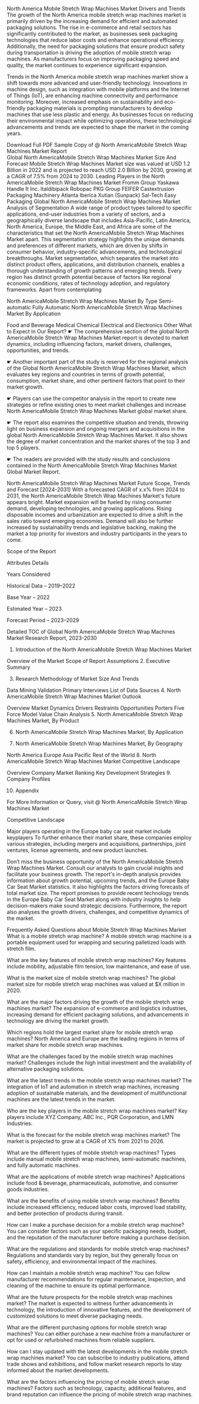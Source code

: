 North America Mobile Stretch Wrap Machines Market Drivers and Trends
The growth of the North America mobile stretch wrap machines market is primarily driven by the increasing demand for efficient and automated packaging solutions. The rise in e-commerce and retail sectors has significantly contributed to the market, as businesses seek packaging technologies that reduce labor costs and enhance operational efficiency. Additionally, the need for packaging solutions that ensure product safety during transportation is driving the adoption of mobile stretch wrap machines. As manufacturers focus on improving packaging speed and quality, the market continues to experience significant expansion.

Trends in the North America mobile stretch wrap machines market show a shift towards more advanced and user-friendly technology. Innovations in machine design, such as integration with mobile platforms and the Internet of Things (IoT), are enhancing machine connectivity and performance monitoring. Moreover, increased emphasis on sustainability and eco-friendly packaging materials is prompting manufacturers to develop machines that use less plastic and energy. As businesses focus on reducing their environmental impact while optimizing operations, these technological advancements and trends are expected to shape the market in the coming years.

Download Full PDF Sample Copy of @ North AmericaMobile Stretch Wrap Machines Market Report  
Global North AmericaMobile Stretch Wrap Machines Market Size And Forecast
Mobile Stretch Wrap Machines Market size was valued at USD 1.2 Billion in 2022 and is projected to reach USD 2.0 Billion by 2030, growing at a CAGR of 7.5% from 2024 to 2030.
Leading Players in the North AmericaMobile Stretch Wrap Machines Market
Fromm Group
Yaskawa
Handle It Inc.
Italdibipack
Robopac
PKG Group
FEIFER
Castextrusion Packaging Machinery
Atlanta Iberica
Xutian (Sunpack)
Sal-Tech Easy Packaging
Global North AmericaMobile Stretch Wrap Machines Market Analysis of Segmentation
A wide range of product types tailored to specific applications, end-user industries from a variety of sectors, and a geographically diverse landscape that includes Asia-Pacific, Latin America, North America, Europe, the Middle East, and Africa are some of the characteristics that set the North AmericaMobile Stretch Wrap Machines Market apart. This segmentation strategy highlights the unique demands and preferences of different markets, which are driven by shifts in consumer behavior, industry-specific advancements, and technological breakthroughs. Market segmentation, which separates the market into distinct product offers, applications, and distribution channels, enables a thorough understanding of growth patterns and emerging trends. Every region has distinct growth potential because of factors like regional economic conditions, rates of technology adoption, and regulatory frameworks. Apart from contemplating

North AmericaMobile Stretch Wrap Machines Market By Type
Semi-automatic
Fully Automatic
North AmericaMobile Stretch Wrap Machines Market By Application

Food and Beverage
Medical
Chemical
Electrical and Electronics
Other
What to Expect in Our Report?
☛ The comprehensive section of the global North AmericaMobile Stretch Wrap Machines Market report is devoted to market dynamics, including influencing factors, market drivers, challenges, opportunities, and trends.

☛ Another important part of the study is reserved for the regional analysis of the Global North AmericaMobile Stretch Wrap Machines Market, which evaluates key regions and countries in terms of growth potential, consumption, market share, and other pertinent factors that point to their market growth.

☛ Players can use the competitor analysis in the report to create new strategies or refine existing ones to meet market challenges and increase North AmericaMobile Stretch Wrap Machines Market global market share.

☛ The report also examines the competitive situation and trends, throwing light on business expansion and ongoing mergers and acquisitions in the global North AmericaMobile Stretch Wrap Machines Market. It also shows the degree of market concentration and the market shares of the top 3 and top 5 players.

☛ The readers are provided with the study results and conclusions contained in the North AmericaMobile Stretch Wrap Machines Market Global Market Report.

North AmericaMobile Stretch Wrap Machines Market Future Scope, Trends and Forecast [2024-2031]
With a forecasted CAGR of x.x% from 2024 to 2031, the North AmericaMobile Stretch Wrap Machines Market's future appears bright. Market expansion will be fueled by rising consumer demand, developing technologies, and growing applications. Rising disposable incomes and urbanization are expected to drive a shift in the sales ratio toward emerging economies. Demand will also be further increased by sustainability trends and legislative backing, making the market a top priority for investors and industry participants in the years to come.

Scope of the Report

Attributes Details

Years Considered

Historical Data – 2019–2022

Base Year – 2022

Estimated Year – 2023

Forecast Period – 2023–2029

Detailed TOC of Global North AmericaMobile Stretch Wrap Machines Market Research Report, 2023-2030
1. Introduction of the North AmericaMobile Stretch Wrap Machines Market

Overview of the Market
Scope of Report
Assumptions
2. Executive Summary

3. Research Methodology of Market Size And Trends

Data Mining
Validation
Primary Interviews
List of Data Sources
4. North AmericaMobile Stretch Wrap Machines Market Outlook

Overview
Market Dynamics
Drivers
Restraints
Opportunities
Porters Five Force Model
Value Chain Analysis
5. North AmericaMobile Stretch Wrap Machines Market, By Product

6. North AmericaMobile Stretch Wrap Machines Market, By Application

7. North AmericaMobile Stretch Wrap Machines Market, By Geography

North America
Europe
Asia Pacific
Rest of the World
8. North AmericaMobile Stretch Wrap Machines Market Competitive Landscape

Overview
Company Market Ranking
Key Development Strategies
9. Company Profiles

10. Appendix

For More Information or Query, visit @ North AmericaMobile Stretch Wrap Machines Market

Competitive Landscape

Major players operating in the Europe baby car seat market include keyplayers To further enhance their market share, these companies employ various strategies, including mergers and acquisitions, partnerships, joint ventures, license agreements, and new product launches.

Don’t miss the business opportunity of the North AmericaMobile Stretch Wrap Machines Market. Consult our analysts to gain crucial insights and facilitate your business growth.
The report's in-depth analysis provides information about growth potential, upcoming trends, and the Europe Baby Car Seat Market statistics. It also highlights the factors driving forecasts of total market size. The report promises to provide recent technology trends in the Europe Baby Car Seat Market along with industry insights to help decision-makers make sound strategic decisions. Furthermore, the report also analyses the growth drivers, challenges, and competitive dynamics of the market.

Frequently Asked Questions about Mobile Stretch Wrap Machines Market
What is a mobile stretch wrap machine?
A mobile stretch wrap machine is a portable equipment used for wrapping and securing palletized loads with stretch film.

What are the key features of mobile stretch wrap machines?
Key features include mobility, adjustable film tension, low maintenance, and ease of use.

What is the market size of mobile stretch wrap machines?
The global market size for mobile stretch wrap machines was valued at $X million in 2020.

What are the major factors driving the growth of the mobile stretch wrap machines market?
The expansion of e-commerce and logistics industries, increasing demand for efficient packaging solutions, and advancements in technology are driving the market growth.

Which regions hold the largest market share for mobile stretch wrap machines?
North America and Europe are the leading regions in terms of market share for mobile stretch wrap machines.

What are the challenges faced by the mobile stretch wrap machines market?
Challenges include the high initial investment and the availability of alternative packaging solutions.

What are the latest trends in the mobile stretch wrap machines market?
The integration of IoT and automation in stretch wrap machines, increasing adoption of sustainable materials, and the development of multifunctional machines are the latest trends in the market.

Who are the key players in the mobile stretch wrap machines market?
Key players include XYZ Company, ABC Inc., PQR Corporation, and LMN Industries.

What is the forecast for the mobile stretch wrap machines market?
The market is projected to grow at a CAGR of X% from 2021 to 2026.

What are the different types of mobile stretch wrap machines?
Types include manual mobile stretch wrap machines, semi-automatic machines, and fully automatic machines.

What are the applications of mobile stretch wrap machines?
Applications include food & beverage, pharmaceuticals, automotive, and consumer goods industries.

What are the benefits of using mobile stretch wrap machines?
Benefits include increased efficiency, reduced labor costs, improved load stability, and better protection of products during transit.

How can I make a purchase decision for a mobile stretch wrap machine?
You can consider factors such as your specific packaging needs, budget, and the reputation of the manufacturer before making a purchase decision.

What are the regulations and standards for mobile stretch wrap machines?
Regulations and standards vary by region, but they generally focus on safety, efficiency, and environmental impact of the machines.

How can I maintain a mobile stretch wrap machine?
You can follow manufacturer recommendations for regular maintenance, inspection, and cleaning of the machine to ensure its optimal performance.

What are the future prospects for the mobile stretch wrap machines market?
The market is expected to witness further advancements in technology, the introduction of innovative features, and the development of customized solutions to meet diverse packaging needs.

What are the different purchasing options for mobile stretch wrap machines?
You can either purchase a new machine from a manufacturer or opt for used or refurbished machines from reliable suppliers.

How can I stay updated with the latest developments in the mobile stretch wrap machines market?
You can subscribe to industry publications, attend trade shows and exhibitions, and follow market research reports to stay informed about the market developments.

What are the factors influencing the pricing of mobile stretch wrap machines?
Factors such as technology, capacity, additional features, and brand reputation can influence the pricing of mobile stretch wrap machines.
